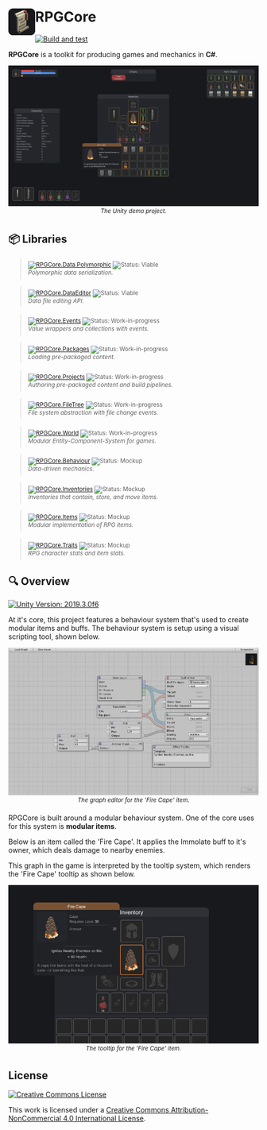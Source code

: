 <h1>
<img src="./src/icon.png" width="54" height="54" align="left" />
RPGCore
</h1>

[![Build and test](https://github.com/Fydar/RPGCore/actions/workflows/build-and-test.yml/badge.svg?branch=main)](https://github.com/Fydar/RPGCore/actions/workflows/build-and-test.yml)

**RPGCore** is a toolkit for producing games and mechanics in **C#**.

<p align="center">
  <img src="./img/screenshots/Main.png" alt="RPGCore Main Demo"/>
  <sup><i>The Unity demo project.</i></sup>
</p>

## 📦 Libraries

> <sub>[![RPGCore.Data.Polymorphic](https://img.shields.io/badge/📦%20RPGCore-Data.Polymorphic-333333.svg)](./src/libs/RPGCore.Data.Polymorphic) ![Status: Viable](https://img.shields.io/badge/✔-2b83e0)</sub>\
> <sup>_Polymorphic data serialization._</sup>

> <sub>[![RPGCore.DataEditor](https://img.shields.io/badge/📦%20RPGCore-DataEditor-333333.svg)](./src/libs/RPGCore.DataEditor) ![Status: Viable](https://img.shields.io/badge/✔-2b83e0)</sub>\
> <sup>_Data file editing API._</sup>

> <sub>[![RPGCore.Events](https://img.shields.io/badge/📦%20RPGCore-Events-333333.svg)](./src/libs/RPGCore.Events) ![Status: Work-in-progress](https://img.shields.io/badge/🚧-ffc62b)</sub>\
> <sup>_Value wrappers and collections with events._</sup>

> <sub>[![RPGCore.Packages](https://img.shields.io/badge/📦%20RPGCore-Packages-333333.svg)](./src/libs/RPGCore.Packages) ![Status: Work-in-progress](https://img.shields.io/badge/🚧-ffc62b)</sub>\
> <sup>_Loading pre-packaged content._</sup>

> <sub>[![RPGCore.Projects](https://img.shields.io/badge/📦%20RPGCore-Projects-333333.svg)](./src/libs/RPGCore.Projects) ![Status: Work-in-progress](https://img.shields.io/badge/🚧-ffc62b)</sub>\
> <sup>_Authoring pre-packaged content and build pipelines._</sup>

> <sub>[![RPGCore.FileTree](https://img.shields.io/badge/📦%20RPGCore-FileTree-333333.svg)](./src/libs/RPGCore.FileTree) ![Status: Work-in-progress](https://img.shields.io/badge/🚧-ffc62b)</sub>\
> <sup>_File system abstraction with file change events._</sup>

> <sub>[![RPGCore.World](https://img.shields.io/badge/📦%20RPGCore-World-333333.svg)](./src/libs/RPGCore.World) ![Status: Work-in-progress](https://img.shields.io/badge/🚧-ffc62b)</sub>\
> <sup>_Modular Entity-Component-System for games._</sup>

> <sub>[![RPGCore.Behaviour](https://img.shields.io/badge/📦%20RPGCore-Behaviour-333333.svg)](./src/libs/RPGCore.Behaviour) ![Status: Mockup](https://img.shields.io/badge/🔥-e83f3f)</sub>\
> <sup>_Data-driven mechanics._</sup>

> <sub>[![RPGCore.Inventories](https://img.shields.io/badge/📦%20RPGCore-Inventories-333333.svg)](./src/libs/RPGCore.Inventories) ![Status: Mockup](https://img.shields.io/badge/🔥-e83f3f)</sub>\
> <sup>_Inventories that contain, store, and move items._</sup>

> <sub>[![RPGCore.Items](https://img.shields.io/badge/📦%20RPGCore-Items-333333.svg)](./src/libs/RPGCore.Items) ![Status: Mockup](https://img.shields.io/badge/🔥-e83f3f)</sub>\
> <sup>_Modular implementation of RPG items._</sup>

> <sub>[![RPGCore.Traits](https://img.shields.io/badge/📦%20RPGCore-Traits-333333.svg)](./src/libs/RPGCore.Traits) ![Status: Mockup](https://img.shields.io/badge/🔥-e83f3f)</sub>\
> <sup>_RPG character stats and item stats._</sup>

## 🔍 Overview

[![Unity Version: 2019.3.0f6](https://img.shields.io/badge/Unity-2019.3.0f6-333333.svg?logo=unity)](https://unity3d.com/get-unity/download/archive)

At it's core, this project features a behaviour system that's used to create modular items and buffs. The behaviour system is setup using a visual scripting tool, shown below.

<p align="center">
  <img src="./img/screenshots/FireCapeGraph.png" alt="Fire Cape Graph"/>
  <sup><i>The graph editor for the 'Fire Cape' item.</i></sup>
</p>

RPGCore is built around a modular behaviour system. One of the core uses for this system is **modular items**.

Below is an item called the 'Fire Cape'. It applies the Immolate buff to it's owner, which deals damage to nearby enemies.

This graph in the game is interpreted by the tooltip system, which renders the 'Fire Cape' tooltip as shown below.

<p align="center">
  <img src="./img/screenshots/FireCapeTooltip.png" alt="Fire Cape Tooltip"/>
  <sup><i>The tooltip for the 'Fire Cape' item.</i></sup>
</p>

## License

[![Creative Commons License](https://i.creativecommons.org/l/by-nc/4.0/88x31.png)](http://creativecommons.org/licenses/by-nc/4.0/)

This work is licensed under a [Creative Commons Attribution-NonCommercial 4.0 International License](http://creativecommons.org/licenses/by-nc/4.0/).
